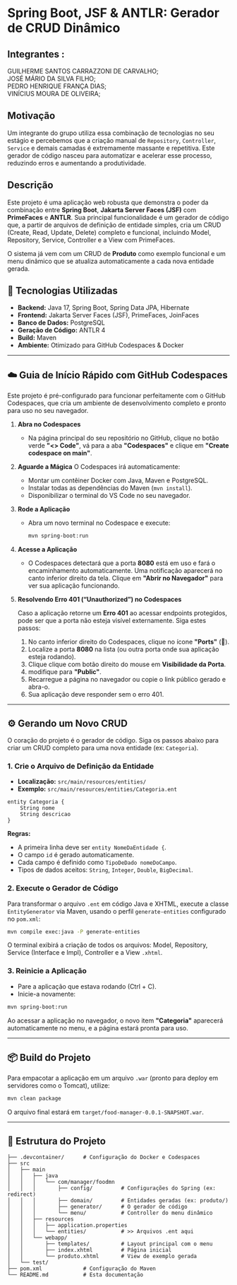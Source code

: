 # Spring Boot, JSF & ANTLR: Gerador de CRUD Dinâmico

## Integrantes : 
GUILHERME SANTOS CARRAZZONI DE CARVALHO;  
JOSÉ MÁRIO DA SILVA FILHO;  
PEDRO HENRIQUE FRANÇA DIAS;  
VINÍCIUS MOURA DE OLIVEIRA;



## Motivação

Um integrante do grupo utiliza essa combinação de tecnologias no seu estágio e percebemos que a criação manual de `Repository`, `Controller`, `Service` e demais camadas é extremamente massante e repetitiva. Este gerador de código nasceu para automatizar e acelerar esse processo, reduzindo erros e aumentando a produtividade.


## Descrição

Este projeto é uma aplicação web robusta que demonstra o poder da combinação entre **Spring Boot**, **Jakarta Server Faces (JSF)** com **PrimeFaces** e **ANTLR**. Sua principal funcionalidade é um gerador de código que, a partir de arquivos de definição de entidade simples, cria um CRUD (Create, Read, Update, Delete) completo e funcional, incluindo Model, Repository, Service, Controller e a View com PrimeFaces.

O sistema já vem com um CRUD de **Produto** como exemplo funcional e um menu dinâmico que se atualiza automaticamente a cada nova entidade gerada.



## 🚀 Tecnologias Utilizadas

* **Backend:** Java 17, Spring Boot, Spring Data JPA, Hibernate
* **Frontend:** Jakarta Server Faces (JSF), PrimeFaces, JoinFaces
* **Banco de Dados:** PostgreSQL
* **Geração de Código:** ANTLR 4
* **Build:** Maven
* **Ambiente:** Otimizado para GitHub Codespaces & Docker

---

## ☁️ Guia de Início Rápido com GitHub Codespaces

Este projeto é pré-configurado para funcionar perfeitamente com o GitHub Codespaces, que cria um ambiente de desenvolvimento completo e pronto para uso no seu navegador.

1. **Abra no Codespaces**

   * Na página principal do seu repositório no GitHub, clique no botão verde **"<> Code"**, vá para a aba **"Codespaces"** e clique em **"Create codespace on main"**.

2. **Aguarde a Mágica**
   O Codespaces irá automaticamente:

   * Montar um contêiner Docker com Java, Maven e PostgreSQL.
   * Instalar todas as dependências do Maven (`mvn install`).
   * Disponibilizar o terminal do VS Code no seu navegador.

3. **Rode a Aplicação**

   * Abra um novo terminal no Codespace e execute:

     ```bash
     mvn spring-boot:run
     ```

4. **Acesse a Aplicação**

   * O Codespaces detectará que a porta **8080** está em uso e fará o encaminhamento automaticamente. Uma notificação aparecerá no canto inferior direito da tela. Clique em **"Abrir no Navegador"** para ver sua aplicação funcionando.

5. **Resolvendo Erro 401 (“Unauthorized”) no Codespaces**
   
   Caso a aplicação retorne um **Erro 401** ao acessar endpoints protegidos, pode ser que a porta não esteja visível externamente. Siga estes passos:

   1. No canto inferior direito do Codespaces, clique no ícone **"Ports"** (🔌).
   2. Localize a porta **8080** na lista (ou outra porta onde sua aplicação esteja rodando).
   3. Clique clique com botão direito do mouse em **Visibilidade da Porta**.
   4. modifique para **"Public"**.
   5. Recarregue a página no navegador ou copie o link público gerado e abra-o.
   6. Sua aplicação deve responder sem o erro 401.

---

## ⚙️ Gerando um Novo CRUD

O coração do projeto é o gerador de código. Siga os passos abaixo para criar um CRUD completo para uma nova entidade (ex: `Categoria`).

### 1. Crie o Arquivo de Definição da Entidade

* **Localização:** `src/main/resources/entities/`
* **Exemplo:** `src/main/resources/entities/Categoria.ent`

```ent
entity Categoria {
    String nome
    String descricao
}
```

**Regras:**

* A primeira linha deve ser `entity NomeDaEntidade {`.
* O campo `id` é gerado automaticamente.
* Cada campo é definido como `TipoDeDado nomeDoCampo`.
* Tipos de dados aceitos: `String`, `Integer`, `Double`, `BigDecimal`.

### 2. Execute o Gerador de Código

Para transformar o arquivo `.ent` em código Java e XHTML, execute a classe `EntityGenerator` via Maven, usando o perfil `generate-entities` configurado no `pom.xml`:

```bash
mvn compile exec:java -P generate-entities
```

O terminal exibirá a criação de todos os arquivos: Model, Repository, Service (Interface e Impl), Controller e a View `.xhtml`.

### 3. Reinicie a Aplicação

* Pare a aplicação que estava rodando (Ctrl + C).
* Inicie-a novamente:

```bash
mvn spring-boot:run
```

Ao acessar a aplicação no navegador, o novo item **"Categoria"** aparecerá automaticamente no menu, e a página estará pronta para uso.

---

## 📦 Build do Projeto

Para empacotar a aplicação em um arquivo `.war` (pronto para deploy em servidores como o Tomcat), utilize:

```bash
mvn clean package
```

O arquivo final estará em `target/food-manager-0.0.1-SNAPSHOT.war`.

---

## 📁 Estrutura do Projeto

```
├── .devcontainer/      # Configuração do Docker e Codespaces
├── src
│   ├── main
│   │   ├── java
│   │   │   └── com/manager/foodmn
│   │   │       ├── config/         # Configurações do Spring (ex: redirect)
│   │   │       ├── domain/         # Entidades geradas (ex: produto/)
│   │   │       ├── generator/      # O gerador de código
│   │   │       └── menu/           # Controller do menu dinâmico
│   │   ├── resources
│   │   │   ├── application.properties
│   │   │   └── entities/           # >> Arquivos .ent aqui
│   │   └── webapp/
│   │       ├── templates/          # Layout principal com o menu
│   │       ├── index.xhtml         # Página inicial
│   │       └── produto.xhtml       # View de exemplo gerada
│   └── test/
├── pom.xml             # Configuração do Maven
└── README.md           # Esta documentação
```
